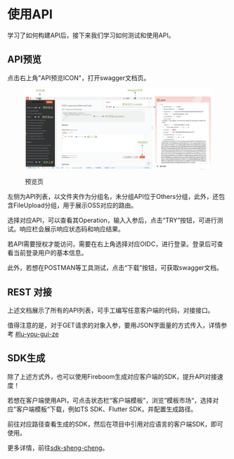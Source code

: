 # 使用API

学习了如何构建API后，接下来我们学习如何测试和使用API。

## API预览

点击右上角"API预览ICON"，打开swagger文档页。

<figure><img src="../../.gitbook/assets/image (51).png" alt=""><figcaption><p>预览页</p></figcaption></figure>

左侧为API列表，以文件夹作为分组名，未分组API位于Others分组，此外，还包含FileUpload分组，用于展示OSS对应的路由。

选择对应API，可以查看其Operation，输入入参后，点击“TRY”按钮，可进行测试。响应栏会展示响应状态码和响应结果。

若API需要授权才能访问，需要在右上角选择对应OIDC，进行登录。登录后可查看当前登录用户的基本信息。

此外，若想在POSTMAN等工具测试，点击“下载”按钮，可获取swagger文档。

## REST 对接

上述文档展示了所有的API列表，可手工编写任意客户端的代码，对接接口。

值得注意的是，对于GET请求的对象入参，要用JSON字面量的方式传入，详情参考 [#lu-you-gui-ze](ke-shi-hua-gou-jian/#lu-you-gui-ze "mention")

## SDK生成

除了上述方式外，也可以使用Fireboom生成对应客户端的SDK，提升API对接速度！

若想在客户端使用API，可点击状态栏“客户端模板”，浏览”模板市场“，选择对应”客户端模板“下载，例如TS SDK、Flutter SDK，并配置生成路径。

前往对应路径查看生成的SDK，然后在项目中引用对应语言的客户端SDK，即可使用。

更多详情，前往[sdk-sheng-cheng](../../shi-yong-bu-shu-shang-xian/sdk-sheng-cheng/ "mention")。
